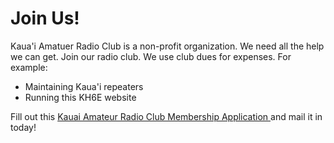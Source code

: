 # Join Us!

Kaua'i Amatuer Radio Club is a non-profit organization.  We need all
the help we can get.  Join our radio club.  We use club dues for
expenses.  For example:

- Maintaining Kaua'i repeaters
- Running this KH6E website

Fill out this
<a href="{{assets}}/doc/kauai_amateur_radio_club_app_form.pdf">
Kauai Amateur Radio Club Membership Application
</a>
and mail it in today!

